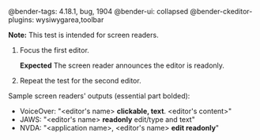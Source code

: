 @bender-tags: 4.18.1, bug, 1904
@bender-ui: collapsed
@bender-ckeditor-plugins: wysiwygarea,toolbar

**Note:** This test is intended for screen readers.

1. Focus the first editor.

	**Expected** The screen reader announces the editor is readonly.
1. Repeat the test for the second editor.

Sample screen readers' outputs (essential part bolded):

* VoiceOver: "&lt;editor's name&gt; **clickable, text**. &lt;editor's content&gt;"
* JAWS: "&lt;editor's name&gt; **readonly** edit/type and text"
* NVDA: "&lt;application name&gt;, &lt;editor's name&gt; **edit readonly**"
